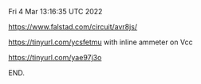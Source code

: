 Fri  4 Mar 13:16:35 UTC 2022

  https://www.falstad.com/circuit/avr8js/
  
  https://tinyurl.com/ycsfetmu  with inline ammeter on Vcc

  https://tinyurl.com/yae97j3o

END.
